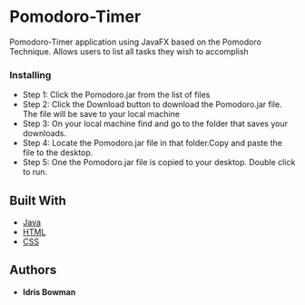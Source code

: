 # Pomodoro-Timer
Pomodoro-Timer application using JavaFX based on the Pomodoro Technique. Allows users to list all tasks they wish to accomplish

### Installing

* Step 1: Click the Pomodoro.jar from the list of files
* Step 2: Click the Download button to download the Pomodoro.jar file. The file will be save to your local machine
* Step 3: On your local machine find and go to the folder that saves your downloads.
* Step 4: Locate the Pomodoro.jar file in that folder.Copy and paste the file to the desktop.
* Step 5: One the Pomodoro.jar file is copied to your desktop. Double click to run.


## Built With

* [Java](https://rometools.github.io/rome/)
* [HTML](https://developer.mozilla.org/en-US/docs/Web/HTML)
* [CSS](https://developer.mozilla.org/en-US/docs/Web/CSS)


## Authors

* **Idris Bowman** 
